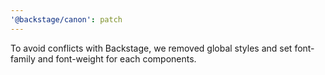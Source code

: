 ```yaml
---
'@backstage/canon': patch
---
```


To avoid conflicts with Backstage, we removed global styles and set font-family and font-weight for each components.
